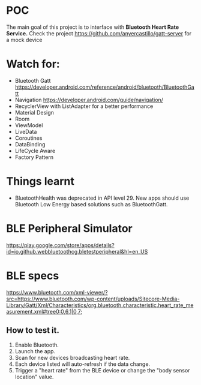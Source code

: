 # POC 
The main goal of this project is to interface with **Bluetooth Heart Rate Service.** 
Check the project https://github.com/anyercastillo/gatt-server for a mock device

# Watch for:
- Bluetooth Gatt https://developer.android.com/reference/android/bluetooth/BluetoothGatt 
- Navigation https://developer.android.com/guide/navigation/
- RecyclerView with ListAdapter for a better performance
- Material Design
- Room
- ViewModel
- LiveData
- Coroutines
- DataBinding
- LifeCycle Aware
- Factory Pattern

# Things learnt
- BluetoothHealth was deprecated in API level 29. 
New apps should use Bluetooth Low Energy based solutions such as BluetoothGatt.

# BLE Peripheral Simulator
https://play.google.com/store/apps/details?id=io.github.webbluetoothcg.bletestperipheral&hl=en_US

# BLE specs
https://www.bluetooth.com/xml-viewer/?src=https://www.bluetooth.com/wp-content/uploads/Sitecore-Media-Library/Gatt/Xml/Characteristics/org.bluetooth.characteristic.heart_rate_measurement.xml#tree0:0,6,1|0,7;

## How to test it.
1. Enable Bluetooth.
2. Launch the app.
3. Scan for new devices broadcasting heart rate.
4. Each device listed will auto-refresh if the data change.
5. Trigger a "heart rate" from the BLE device or change the "body sensor location" value.

